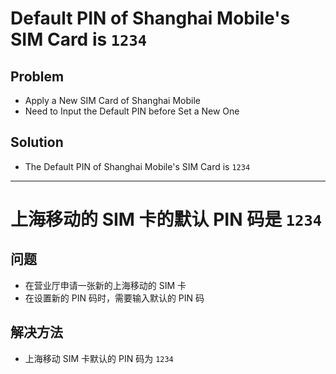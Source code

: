 # Default PIN of Shanghai Mobile's SIM Card is `1234`

## Problem
* Apply a New SIM Card of Shanghai Mobile
* Need to Input the Default PIN before Set a New One

## Solution
* The Default PIN of Shanghai Mobile's SIM Card is `1234`

--------

# 上海移动的 SIM 卡的默认 PIN 码是 `1234`

## 问题
* 在营业厅申请一张新的上海移动的 SIM 卡
* 在设置新的 PIN 码时，需要输入默认的 PIN 码

## 解决方法
* 上海移动 SIM 卡默认的 PIN 码为 `1234`
